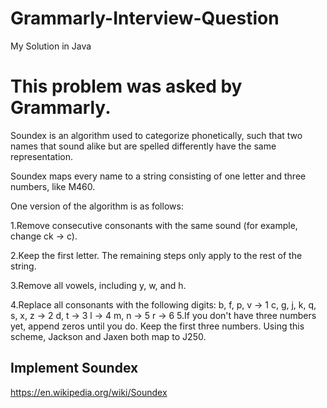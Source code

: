 # Grammarly-Interview-Question
My Solution in Java


# This problem was asked by Grammarly.

Soundex is an algorithm used to categorize phonetically, such that two names that sound alike but are spelled differently have the same representation.

Soundex maps every name to a string consisting of one letter and three numbers, like M460.

One version of the algorithm is as follows:

1.Remove consecutive consonants with the same sound (for example, change ck -> c).

2.Keep the first letter. The remaining steps only apply to the rest of the string.

3.Remove all vowels, including y, w, and h.

4.Replace all consonants with the following digits:
b, f, p, v → 1
c, g, j, k, q, s, x, z → 2
d, t → 3
l → 4
m, n → 5
r → 6
5.If you don't have three numbers yet, append zeros until you do. Keep the first three numbers.
Using this scheme, Jackson and Jaxen both map to J250.

## Implement Soundex
https://en.wikipedia.org/wiki/Soundex
